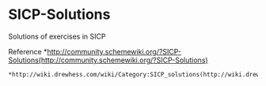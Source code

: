 # SICP-Solutions
Solutions of exercises in SICP

Reference
    *http://community.schemewiki.org/?SICP-Solutions(http://community.schemewiki.org/?SICP-Solutions)      
    
    *http://wiki.drewhess.com/wiki/Category:SICP_solutions(http://wiki.drewhess.com/wiki/Category:SICP_solutions)    
    
    
